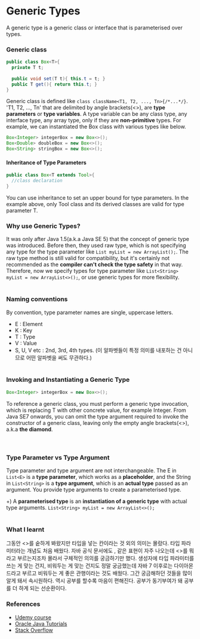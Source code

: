 # Generic Types
A generic type is a generic class or interface that is parameterised over types. 

### Generic class
```java
public class Box<T>{
  private T t;
  
  public void set(T t){ this.t = t; }
  public T get(){ return this.t; }
}
```
Generic class is defined like `class className<T1, T2, ..., Tn>{/*...*/}`. 'T1, T2, ..., Tn' that are delimited by angle brackets(<>), are **type parameters** or **type variables**. A type variable can be any class type, any interface type, any array type, only if they are **non-primitive** types. For example, we can instantiated the Box class with various types like below.

```java
Box<Integer> integerBox = new Box<>();
Box<Double> doubleBox = new Box<>();
Box<String> stringBox = new Box<>();
```

#### Inheritance of Type Parameters
```java
public class Box<T extends Tool>{
  //class declaration
}
```
You can use inheritance to set an upper bound for type parameters. In the example above, only Tool class and its derived classes are valid for type parameter T.
<br/>

### Why use Generic Types?
It was only after Java 1.5(a.k.a Java SE 5) that the concept of generic type was introduced. Before then, they used raw type, which is not specifying any type for the type parameter like `List myList = new ArrayList();`. The raw type method is still valid for compatibility, but it's certainly not recommended as the **compiler can't check the type safety** in that way. Therefore, now we specify types for type parameter like `List<String> myList = new ArrayList<>();`, or use generic types for more flexibility. 
<br/><br/>

### Naming conventions
By convention, type parameter names are single, uppercase letters.
* E : Element
* K : Key
* T : Type
* V : Value
* S, U, V etc : 2nd, 3rd, 4th types. (이 알파벳들이 특정 의미를 내포하는 건 아니므로 어떤 알파벳을 써도 무관하다.)
<br/><br/>

### Invoking and Instantiating a Generic Type
```java
Box<Integer> integerBox = new Box<>();
```
To reference a generic class, you must perform a generic type invocation, which is replacing T with other concrete value, for example Integer. From Java SE7 onwards, you can omit the type argument required to invoke the constructor of a generic class, leaving only the empty angle brackets(<>), a.k.a **the diamond**.  
<br/><br/>

### Type Parameter vs Type Argument
Type parameter and type argument are not interchangeable. The E in `List<E>` is a **type parameter**, which works as a **placeholder**, and the String in `List<String>` is a **type argument**, which is an **actual type** passed as an argument. You provide type arguments to create a parameterised type. 

+) A **parameterised type** is an **instantiation of a generic type** with actual type arguments.
`List<String> myList = new ArrayList<>();`
<br/><br/>


### What I learnt
그동안 <>를 숱하게 봐왔지만 타입을 넣는 칸이라는 것 외의 의미는 몰랐다. 타입 파라미터라는 개념도 처음 배웠다. 자바 공식 문서에도 <T>, <E> 같은 표현이 자주 나오는데 <>를 뭐라고 부르는지조차 몰라서 구체적인 의의를 궁금하기만 했다. 생성자에 타입 파라미터를 쓰는 게 맞는 건지, 비워두는 게 맞는 건지도 정말 궁금했는데 자바 7 이후로는 다이아몬드라고 부르고 비워두는 게 좋은 관행이라는 것도 배웠다. 그간 궁금해하던 것들을 많이 알게 돼서 속시원하다. 역시 공부를 할수록 마음이 편해진다. 공부가 동기부여가 돼 공부를 더 하게 되는 선순환이다.  


### References
* [Udemy course](https://www.udemy.com/course/java-the-complete-java-developer-course/)
* [Oracle Java Tutorials](https://docs.oracle.com/javase/tutorial/java/generics/types.html)
* [Stack Overflow](https://stackoverflow.com/questions/4073359/understanding-java-generics-type-parameter-conventions)
